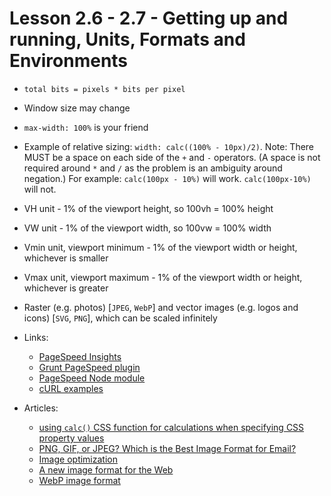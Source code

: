 # Lesson 2.6 - 2.7 - Getting up and running, Units, Formats and Environments

* ``total bits = pixels * bits per pixel``

* Window size may change

* ``max-width: 100%`` is your friend

* Example of relative sizing: ``width: calc((100% - 10px)/2)``. Note: There MUST be a space on each side of the ``+`` and ``-`` operators. (A space is not required around ``*`` and ``/`` as the problem is an ambiguity around negation.) For example: ``calc(100px - 10%)`` will work. ``calc(100px-10%)`` will not.

* VH unit - 1% of the viewport height, so 100vh = 100% height

* VW unit - 1% of the viewport width, so 100vw = 100% width

* Vmin unit, viewport minimum - 1% of the viewport width or height, whichever is smaller

* Vmax unit, viewport maximum - 1% of the viewport width or height, whichever is greater

* Raster (e.g. photos) [``JPEG``, ``WebP``] and vector images (e.g. logos and icons) [``SVG``, ``PNG``], which can be scaled infinitely

* Links:
   * [PageSpeed Insights](https://developers.google.com/speed/pagespeed/insights/)
   * [Grunt PageSpeed plugin](https://www.npmjs.com/package/grunt-pagespeed)
   * [PageSpeed Node module](https://github.com/addyosmani/psi/)
   * [cURL examples](https://www.thegeekstuff.com/2012/04/curl-examples/)


* Articles:
   * [using `calc()` CSS function for calculations when specifying CSS property values](https://developer.mozilla.org/en-US/docs/Web/CSS/calc)
   * [PNG, GIF, or JPEG? Which is the Best Image Format for Email?](https://litmus.com/blog/png-gif-or-jpeg-which-ones-should-you-use-in-email)
   * [Image optimization](https://developers.google.com/web/fundamentals/performance/optimizing-content-efficiency/image-optimization)
   * [A new image format for the Web](https://developers.google.com/speed/webp/?csw=1)
   * [WebP image format](https://caniuse.com/#feat=webp)
